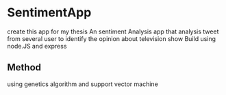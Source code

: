 # SentimentApp
create this app for my thesis
An sentiment Analysis app that analysis tweet from several user to identify the opinion about television show
Build using node.JS and express

## Method
using genetics algorithm and support vector machine